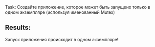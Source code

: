 ﻿Task: Создайте приложение, которое может быть запущено только в одном экземпляре (используя
    именованный Mutex)

Results:
----------------------------------------------------------------------------------------------
Запуск приложения происходит в одном экземпляре!